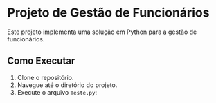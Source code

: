 # Projeto de Gestão de Funcionários

Este projeto implementa uma solução em Python para a gestão de funcionários.

## Como Executar

1. Clone o repositório.
2. Navegue até o diretório do projeto.
3. Execute o arquivo `Teste.py`:
